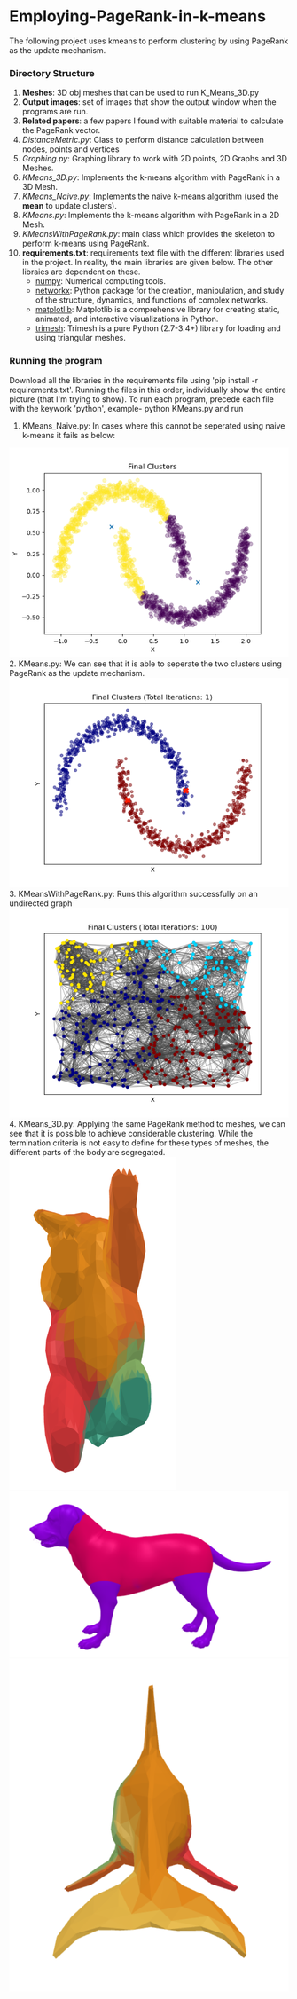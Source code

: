 # Employing-PageRank-in-k-means

The following project uses kmeans to perform clustering by using PageRank as the update mechanism.

### Directory Structure
1. **Meshes**: 3D obj meshes that can be used to run K_Means_3D.py
2. **Output images**: set of images that show the output window when the programs are run.
3. **Related papers**: a few papers I found with suitable material to calculate the PageRank vector.
4. *DistanceMetric.py*: Class to perform distance calculation between nodes, points and vertices
5. *Graphing.py*: Graphing library to work with 2D points, 2D Graphs and 3D Meshes.
6. *KMeans_3D.py*: Implements the k-means algorithm with PageRank in a 3D Mesh.
7. *KMeans_Naive.py*: Implements the naive k-means algorithm (used the **mean** to update clusters).
8. *KMeans.py*: Implements the k-means algorithm with PageRank in a 2D Mesh.
9. *KMeansWithPageRank.py*: main class which provides the skeleton to perform k-means using PageRank.
10. **requirements.txt**: requirements text file with the different libraries used in the project. In reality, the main libraries are given below. The other libraies are dependent on these.
    - [numpy](https://numpy.org/): Numerical computing tools.
    - [networkx](https://networkx.org/): Python package for the creation, manipulation, and study of the structure, dynamics, and functions of complex networks.
    - [matplotlib](https://matplotlib.org/): Matplotlib is a comprehensive library for creating static, animated, and interactive visualizations in Python. 
    - [trimesh](https://github.com/mikedh/trimesh): Trimesh is a pure Python (2.7-3.4+) library for loading and using triangular meshes.
    
    
### Running the program
Download all the libraries in the requirements file using 'pip install -r requirements.txt'.
Running the files in this order, individually show the entire picture (that I'm trying to show). To run each program, precede each file with the keywork 'python', example- python KMeans.py and run
1. KMeans_Naive.py: In cases where this cannot be seperated using naive k-means it fails as below:
<img src="Output images/moons_kmeans_naive.png">
2. KMeans.py: We can see that it is able to seperate the two clusters using PageRank as the update mechanism.
<img src="Output images/moons_kmeans_pagerank.png">
3. KMeansWithPageRank.py: Runs this algorithm successfully on an undirected graph
<img src="Output images/PageRank-Random Graph-result.png">
4. KMeans_3D.py: Applying the same PageRank method to meshes, we can see that it is possible to achieve considerable clustering. While the termination criteria is not easy to define for these types of meshes, the different parts of the body are segregated.
<img src="Output images/bear1.png" width="300" height="600" >
<img src="Output images/dog.png">
<img src="Output images/dolphin3.png" width="600" height="600">
